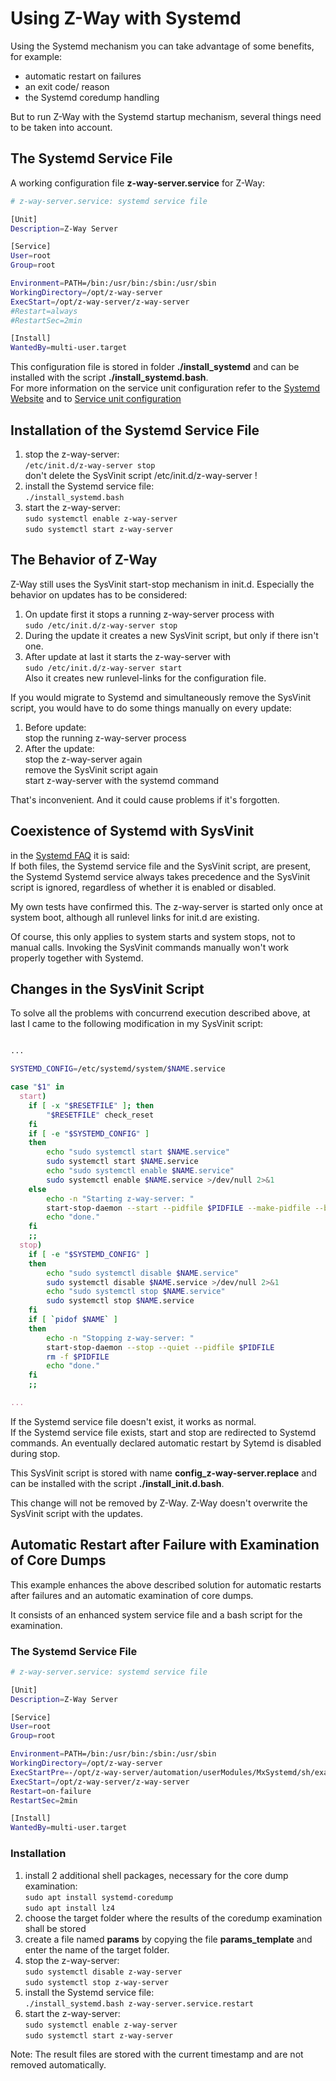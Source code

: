 
# Using Z-Way with Systemd

Using the Systemd mechanism you can take advantage of some benefits, for example:
- automatic restart on failures
- an exit code/ reason
- the Systemd coredump handling

But to run Z-Way with the Systemd startup mechanism, several things 
need to be taken into account.


## The Systemd Service File

A working configuration file **z-way-server.service** for Z-Way:

```sh
# z-way-server.service: systemd service file

[Unit]
Description=Z-Way Server

[Service]
User=root
Group=root

Environment=PATH=/bin:/usr/bin:/sbin:/usr/sbin
WorkingDirectory=/opt/z-way-server
ExecStart=/opt/z-way-server/z-way-server
#Restart=always
#RestartSec=2min

[Install]
WantedBy=multi-user.target
```

This configuration file is stored in folder **./install_systemd** 
and can be installed with the script **./install_systemd.bash**.<br>
For more information on the service unit configuration refer to the 
[Systemd Website](https://systemd.io/)
and to 
[Service unit configuration](http://0pointer.de/public/systemd-man/systemd.service.html)

## Installation of the Systemd Service File

1. stop the z-way-server:<br>
   `/etc/init.d/z-way-server stop`<br>
   don't delete the SysVinit script /etc/init.d/z-way-server !
2. install the Systemd service file:<br>
   `./install_systemd.bash`
3. start the z-way-server:<br>
   `sudo systemctl enable z-way-server`<br>
   `sudo systemctl start z-way-server`

## The Behavior of Z-Way

Z-Way still uses the SysVinit start-stop mechanism in init.d. 
Especially the behavior on updates has to be considered:

1. On update first it stops a running z-way-server process with<br>
    `sudo /etc/init.d/z-way-server stop`
2. During the update it creates a new SysVinit script, but only if
   there isn't one.
3. After update at last it starts the z-way-server with<br>
    `sudo /etc/init.d/z-way-server start`<br>
    Also it creates new runlevel-links for the configuration file. 

If you would migrate to Systemd and simultaneously remove the SysVinit script,
you would have to do some things manually on every update:

1. Before update:<br>
    stop the running z-way-server process
2. After the update:<br>
    stop the z-way-server again<br>
    remove the SysVinit script again<br>
    start z-way-server with the systemd command

That's inconvenient. And it could cause problems if it's forgotten.

## Coexistence of Systemd with SysVinit

in the [Systemd FAQ](https://systemd.io/FAQ/) it is said:<br>
If both files, the Systemd service file and the SysVinit script, are present, the Systemd
Systemd service always takes precedence and the SysVinit script is ignored, 
regardless of whether it is enabled or disabled.

My own tests have confirmed this. The z-way-server is started 
only once at system boot, although all runlevel links for init.d are existing.

Of course, this only applies to system starts and system stops, 
not to manual calls. Invoking the SysVinit commands manually won't work properly
together with Systemd.

## Changes in the SysVinit Script

To solve all the problems with concurrend execution described above, at last I came to the following
modification in my SysVinit script:

```sh

...

SYSTEMD_CONFIG=/etc/systemd/system/$NAME.service

case "$1" in
  start)
    if [ -x "$RESETFILE" ]; then
        "$RESETFILE" check_reset
    fi
    if [ -e "$SYSTEMD_CONFIG" ] 
    then
        echo "sudo systemctl start $NAME.service"
        sudo systemctl start $NAME.service
        echo "sudo systemctl enable $NAME.service"
        sudo systemctl enable $NAME.service >/dev/null 2>&1
    else
        echo -n "Starting z-way-server: "
        start-stop-daemon --start --pidfile $PIDFILE --make-pidfile --background --no-close --chdir $DAEMON_PATH --exec $NAME > /dev/null 2>&1
        echo "done."
    fi
    ;;
  stop)
    if [ -e "$SYSTEMD_CONFIG" ] 
    then
        echo "sudo systemctl disable $NAME.service"
        sudo systemctl disable $NAME.service >/dev/null 2>&1
        echo "sudo systemctl stop $NAME.service"
        sudo systemctl stop $NAME.service
    fi
    if [ `pidof $NAME` ] 
    then
        echo -n "Stopping z-way-server: "
        start-stop-daemon --stop --quiet --pidfile $PIDFILE
        rm -f $PIDFILE
        echo "done."
    fi
    ;;

...

```

If the Systemd service file doesn't exist, it works as normal.<br>
If the Systemd service file exists, start and stop are redirected to Systemd 
commands.
An eventually declared automatic restart by Sytemd is disabled during stop.

This SysVinit script is stored with name **config_z-way-server.replace** and can be installed with the script 
**./install_init.d.bash**.

This change will not be removed by Z-Way. Z-Way doesn't overwrite the 
SysVinit script with the updates.

## Automatic Restart after Failure with Examination of Core Dumps

This example enhances the above described solution for
 automatic restarts after failures and
 an automatic examination of core dumps.

It consists of
 an enhanced system service file
 and a bash script for the examination.

### The Systemd Service File

```sh
# z-way-server.service: systemd service file

[Unit]
Description=Z-Way Server

[Service]
User=root
Group=root

Environment=PATH=/bin:/usr/bin:/sbin:/usr/sbin
WorkingDirectory=/opt/z-way-server
ExecStartPre=-/opt/z-way-server/automation/userModules/MxSystemd/sh/exam_coredump.bash
ExecStart=/opt/z-way-server/z-way-server
Restart=on-failure
RestartSec=2min

[Install]
WantedBy=multi-user.target
```

### Installation

1. install 2 additional shell packages, necessary for the core dump examination:<br>
   `sudo apt install systemd-coredump`<br>
   `sudo apt install lz4`
2. choose the target folder where the results
   of the coredump examination shall be stored
2. create a file named **params** by copying the file **params_template** and
   enter the name of the target folder.
4. stop the z-way-server:<br>
   `sudo systemctl disable z-way-server`<br>
   `sudo systemctl stop z-way-server`
5. install the Systemd service file:<br>
   `./install_systemd.bash z-way-server.service.restart`
6. start the z-way-server:<br>
   `sudo systemctl enable z-way-server`<br>
   `sudo systemctl start z-way-server`

Note: The result files are stored with the current timestamp and are
not removed automatically.


